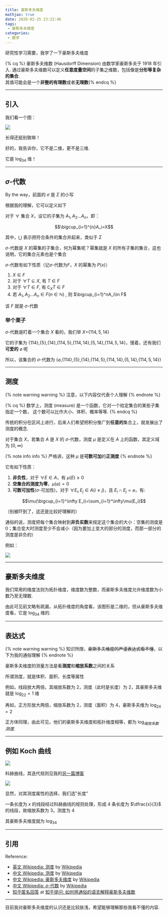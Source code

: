 ```yaml
---
title: 豪斯多夫维度
mathjax: true
date: 2020-02-25 23:22:46
tags:
 - 豪斯多夫维度
categories:
 - 数学
---
```


研究性学习需要，我学了一下豪斯多夫维度

{% cq %} 豪斯多夫维数 (Hausdorff Dimension) 由数学家豪斯多夫于 1918 年引入. 
通过豪斯多夫维数可以定义**任意度量空间**的子集之维数，包括像是**分形等复杂的集合**.  
其值可能会是一个**非整的有理数**或者**无理数**{% endcq %}

<!-- more -->

---
## 引入

我们看一个图：

![](/assets/Hausdorff-pic1.png)

长得还挺别致嘛！

好的，我告诉你，它不是二维，更不是三维. 

它是 $\log_34$ 维！

---

## $\sigma$-代数

By the way，前面的 $\sigma$ 是 $\Sigma$ 的小写

根据我的理解，它可以定义如下

对于 $\forall$ 集合 $X$，设它的子集为 $A_1,A_2\dots A_n$，即：

$$\bigcup_{i=1}^{n}A_i=X$$

其中，$\bigcup$ 表示把符合条件的集合并起来，类似于 $\Sigma$

$\sigma$-代数是 $X$ 的幂集的子集合，何为幂集呢？幂集就是 $X$ 的所有子集的集合，这也说明，它的集合元素也是个集合

$\sigma$-代数有如下性质（记$\sigma$-代数为$F$，$X$ 的幂集为 $P(x)$）

1. $X\in F$
2. 对于 $\forall T\subseteq X$, 有 $T\in F$
3. 对于 $\forall T\in F$, 有 $\complement_XT\in F$
4. 若 $A_1,A_2\dots A_n\in F(n \in \mathbb{N})$ , 则 $\bigcup_{i=1}^nA_i\in F$

该 $F$ 就是 $\sigma$-代数

### 举个栗子

$\sigma$-代数是盯着一个集合 $X$ 看的，我们举 $X=${$114,5,14$}

它的子集为 {$114$}$,${$5$}$,${$14$}$,${$114,5$}$,${$114,14$}$,${$5,14$}$,${$114,5,14$}，慢着，还有我们<span title="可恶的">**可爱的**</span> $\varnothing$ 呢

所以，该集合的 $\sigma$-代数为 {$\varnothing,${$114$}$,${$5$}$,${$14$}$,${$114,5$}$,${$114,14$}$,${$5,14$}$,${$114,5,14$}}

---
## 测度

{% note warning warning %}
注意，以下内容仅代表个人理解
{% endnote %}

{% cq %} 数学上，测度 (measure) 是一个函数，它对一个给定集合的某些子集指定一个数，
这个数可以比作大小、体积、概率等等.  {% endcq %}

传统的积分在区间上进行，后来人们希望把积分推广到**任意的**集合上，就发展出了测度的概念. 

对于集合 $X$，若集合 $A$ 是 $X$ 的 $\sigma$-代数，测度 $\mu$ 是定义在 $A$ 上的函数，其定义域为 $[0,\infty)$

{% note info info %}
严格讲，这种 $\mu$ 是**可数可加**的**正测度**
{% endnote %}

它有如下性质：

1. **非负性**，对于 $\forall E\in A$，有 $\mu(E)\geq0$
2. **空集合的测度为零**，$\mu(\varnothing)=0$
3. **可数可加性**($\sigma$-可加性)，对于 $\forall E_i, E_j\in A(i\neq j)$，且 $E_i\cap E_j=\varnothing$，有:

$$\mu(\bigcup_{i=1}^\infty E_i)=\sum_{i=1}^\infty\mu(E_i)$$

（别被吓到了，这还是比较好理解的）

通俗的说，测度把每个集合映射到**非负实数**来规定这个集合的大小：空集的测度是0；集合变大时测度至少不会减小（因为要加上变大的部分的测度，而那一部分的测度是非负的）

例如：

![](/assets/Hausdorff-pic3.png)

---
## 豪斯多夫维度

我们常用的维度法则为拓扑维度，维度数为整数，而豪斯多夫维度允许维度数为小数乃至无理数. 

由此可见前文略有疏漏，从拓扑维度的角度看，该图形是二维的，但从豪斯多夫维度看，它是 $\log_34$ 维的. 

---
## 表达式

{% note warning warning %}
知识所限，~~豪斯多夫维度的严谨表达式看不懂~~，以下为我的通俗理解
{% endnote %}

豪斯多夫维度的测量方法是看**测度**和**缩放系数**之间的关系

所谓测度，就是体积、面积、长度等属性

例如，线段放大两倍，其缩放系数为 2，测度（此时是长度）为 2，其豪斯多夫维就是 $\log_22=1$ 维

再如，正方形放大两倍，缩放系数为 2，测度（面积）为 4，豪斯多夫维为 $\log_24=2$

正方体同理，由此可见，他们的豪斯多夫维度和拓扑维度相等，都为 $\log_{缩放系数}测度$. 

---
## 例如 Koch 曲线

![](/assets/Hausdorff-pic1.png)

科赫曲线，其迭代规则见我的[另一篇博客](https://blog.xecades.xyz/articles/fractal/)


![](/assets/Hausdorff-pic2.png)

显然，对其测度属性的选择，我们选"长度"

一条长度为 $x$ 的线段经过科赫曲线的规则处理，形成 4 条长度为 $\dfrac{x}{3}$ 的线段，故缩放系数为 3，测度为 4

其豪斯多夫维度就为 $\log_34$

---
## 引用

Reference:
- [英文 Wikipedia: 测度](https://en.wikipedia.org/wiki/Measure_(mathematics)) by [Wikipedia](https://en.wikipedia.org/)
- [中文 Wikipedia: 测度](https://zh.wikipedia.org/wiki/测度) by [Wikipedia](https://zh.wikipedia.org/)
- [中文 Wikipedia: 豪斯多夫维度](https://zh.wikipedia.org/zh-hans/豪斯多夫维数) by [Wikipedia](https://zh.wikipedia.org/)
- [中文 Wikipedia: $\sigma$-代数](https://zh.wikipedia.org/wiki/Σ-代数) by [Wikipedia](https://zh.wikipedia.org/)
- [知乎匿名回答](https://www.zhihu.com/question/29183993/answer/94808353) at [知乎提问: 如何用通俗的语言解释豪斯多夫维数](https://www.zhihu.com/question/29183993)

---
目前我对豪斯多夫维度的认识还是比较肤浅，希望能够理解那些我看不懂的内容. 
